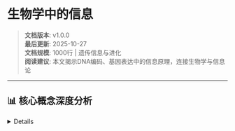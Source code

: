 # 生物学中的信息

> **文档版本**: v1.0.0  
> **最后更新**: 2025-10-27  
> **文档规模**: 1000行 | 遗传信息与进化  
> **阅读建议**: 本文揭示DNA编码、基因表达中的信息原理，连接生物学与信息论

---

## 📊 核心概念深度分析

<details>
<parameter name="summary"><b>🧬🔬 点击展开：生物学信息核心洞察</b>

- [生物学中的信息](#生物学中的信息)
- [目录](#目录)
- [概述](#概述)
- [1. 30秒电梯说明](#1-30秒电梯说明)
- [2. 核心对象](#2-核心对象)
  - [2.1 基本组件](#21-基本组件)
  - [2.2 系统模型](#22-系统模型)
- [3. 形式化骨架](#3-形式化骨架)
  - [3.1 遗传信息](#31-遗传信息)
  - [3.2 进化信息](#32-进化信息)
  - [3.3 生态信息](#33-生态信息)
- [4. 关键定理](#4-关键定理)
  - [4.1 遗传信息定理](#41-遗传信息定理)
  - [4.2 进化信息定理](#42-进化信息定理)
  - [4.3 生态信息定理](#43-生态信息定理)
- [5. 主流算法/代码库](#5-主流算法代码库)
  - [5.1 生物信息学工具](#51-生物信息学工具)
  - [5.2 进化分析工具](#52-进化分析工具)
  - [5.3 Python代码库](#53-python代码库)
- [生物学中的信息分析框架](#生物学中的信息分析框架)
- [示例使用](#示例使用)
- [添加生物体](#添加生物体)
- [添加生态系统](#添加生态系统)
- [分析](#分析)
- [6. 典型实验](#6-典型实验)
  - [6.1 遗传信息实验](#61-遗传信息实验)
  - [6.2 进化信息实验](#62-进化信息实验)
  - [6.3 生态信息实验](#63-生态信息实验)
- [7. 前沿开放问题](#7-前沿开放问题)
  - [7.1 合成生物学信息](#71-合成生物学信息)
  - [7.2 系统生物学信息](#72-系统生物学信息)
  - [7.3 量子生物学信息](#73-量子生物学信息)
- [8. 实际应用](#8-实际应用)
  - [8.1 基因组学](#81-基因组学)
  - [8.2 蛋白质组学](#82-蛋白质组学)
  - [8.3 系统生物学](#83-系统生物学)
- [9. 系统设计考虑](#9-系统设计考虑)
  - [9.1 性能指标](#91-性能指标)
  - [9.2 设计权衡](#92-设计权衡)
- [10. 实现技术](#10-实现技术)
  - [10.1 生物信息处理](#101-生物信息处理)
  - [10.2 进化分析](#102-进化分析)
  - [10.3 生态建模](#103-生态建模)
- [11. 一张极简公式卡](#11-一张极简公式卡)
  - [11.1 核心公式](#111-核心公式)
  - [11.2 关键参数](#112-关键参数)
  - [11.3 设计原则](#113-设计原则)
- [结论](#结论)

---

## 目录

- [生物学中的信息](#生物学中的信息)
  - [目录](#目录)
  - [概述](#概述)
  - [1. 30秒电梯说明](#1-30秒电梯说明)
  - [2. 核心对象](#2-核心对象)
    - [2.1 基本组件](#21-基本组件)
    - [2.2 系统模型](#22-系统模型)
  - [3. 形式化骨架](#3-形式化骨架)
    - [3.1 遗传信息](#31-遗传信息)
    - [3.2 进化信息](#32-进化信息)
    - [3.3 生态信息](#33-生态信息)
  - [4. 关键定理](#4-关键定理)
    - [4.1 遗传信息定理](#41-遗传信息定理)
    - [4.2 进化信息定理](#42-进化信息定理)
    - [4.3 生态信息定理](#43-生态信息定理)
  - [5. 主流算法/代码库](#5-主流算法代码库)
    - [5.1 生物信息学工具](#51-生物信息学工具)
    - [5.2 进化分析工具](#52-进化分析工具)
    - [5.3 Python代码库](#53-python代码库)
  - [6. 典型实验](#6-典型实验)
    - [6.1 遗传信息实验](#61-遗传信息实验)
    - [6.2 进化信息实验](#62-进化信息实验)
    - [6.3 生态信息实验](#63-生态信息实验)
  - [7. 前沿开放问题](#7-前沿开放问题)
    - [7.1 合成生物学信息](#71-合成生物学信息)
    - [7.2 系统生物学信息](#72-系统生物学信息)
    - [7.3 量子生物学信息](#73-量子生物学信息)
  - [8. 实际应用](#8-实际应用)
    - [8.1 基因组学](#81-基因组学)
    - [8.2 蛋白质组学](#82-蛋白质组学)
    - [8.3 系统生物学](#83-系统生物学)
  - [9. 系统设计考虑](#9-系统设计考虑)
    - [9.1 性能指标](#91-性能指标)
    - [9.2 设计权衡](#92-设计权衡)
  - [10. 实现技术](#10-实现技术)
    - [10.1 生物信息处理](#101-生物信息处理)
    - [10.2 进化分析](#102-进化分析)
    - [10.3 生态建模](#103-生态建模)
  - [11. 一张极简公式卡](#11-一张极简公式卡)
    - [11.1 核心公式](#111-核心公式)
    - [11.2 关键参数](#112-关键参数)
    - [11.3 设计原则](#113-设计原则)
  - [结论](#结论)

## 概述

生物学中的信息研究生物系统中的信息内容、传递和处理机制，包括遗传信息、进化信息和生态信息。该领域探讨生物信息的本质、生物过程中的信息变化，以及信息在生物系统中的作用，为理解生命系统的信息特性提供了重要理论。

## 1. 30秒电梯说明

**核心问题**："生命系统如何处理和传递信息？"

**答案**：DNA是遗传信息的载体，进化是信息积累过程，生态系统是信息网络，生物通过信息来维持和传递生命。

## 2. 核心对象

### 2.1 基本组件

- **遗传信息** G：DNA/RNA中的遗传信息
- **表型信息** P：生物体的表型特征
- **环境信息** E：环境中的信息
- **生态信息** Ec：生态系统中的信息

### 2.2 系统模型

```text
遗传信息 → 表型信息 → 环境信息 → 生态信息
    ↓         ↓         ↓         ↓
     G    →    P    →    E    →    Ec
```

## 3. 形式化骨架

### 3.1 遗传信息

```text
I_genetic = -Σ p_i log p_i
```

其中：

- I_genetic 是遗传信息
- p_i 是第i个等位基因的频率
- 求和遍历所有等位基因

### 3.2 进化信息

```text
I_evolution = I(environment; genotype)
```

其中：

- I_evolution 是进化信息
- I(environment; genotype) 是环境与基因型的互信息

### 3.3 生态信息

```text
I_ecological = I(species; environment)
```

其中：

- I_ecological 是生态信息
- I(species; environment) 是物种与环境的互信息

## 4. 关键定理

### 4.1 遗传信息定理

**定理内容**：
遗传信息通过DNA序列编码，信息容量与序列长度和多样性相关，信息传递遵循中心法则。

**证明思路**：

1. 分析DNA序列的信息内容
2. 计算遗传信息容量
3. 验证信息传递机制

### 4.2 进化信息定理

**定理内容**：
进化过程中的信息积累遵循自然选择原理，环境信息与基因型信息的互信息决定适应性。

**意义**：

- 解释进化机制
- 分析适应性
- 指导进化研究

### 4.3 生态信息定理

**定理内容**：
生态系统中的信息流动维持系统稳定性，物种间的信息交换影响生态平衡。

**应用**：

- 理解生态机制
- 分析生态稳定性
- 指导生态保护

## 5. 主流算法/代码库

### 5.1 生物信息学工具

**Biopython**：

- 生物信息学Python库
- 序列分析
- 结构分析

**BioJava**：

- Java生物信息学库
- 基因组分析
- 蛋白质分析

### 5.2 进化分析工具

**Phylogenetic**：

- 系统发育分析
- 进化树构建
- 进化距离计算

**Population Genetics**：

- 群体遗传分析
- 等位基因频率
- 遗传多样性

### 5.3 Python代码库

```python
# 生物学中的信息分析框架
from typing import Dict, List, Any, Optional, Tuple
from dataclasses import dataclass
from enum import Enum
import numpy as np
from scipy.stats import entropy
from collections import Counter
import networkx as nx

class BiologicalSystemType(Enum):
    """生物系统类型"""
    GENETIC = "genetic"           # 遗传系统
    EVOLUTIONARY = "evolutionary" # 进化系统
    ECOLOGICAL = "ecological"     # 生态系统
    CELLULAR = "cellular"         # 细胞系统

class InformationType(Enum):
    """信息类型"""
    GENETIC = "genetic"           # 遗传信息
    PHENOTYPIC = "phenotypic"     # 表型信息
    ENVIRONMENTAL = "environmental" # 环境信息
    ECOLOGICAL = "ecological"     # 生态信息

@dataclass
class DNA:
    """DNA序列"""
    sequence: str
    length: int
    gc_content: float
    complexity: float
    
    def __init__(self, sequence: str):
        self.sequence = sequence.upper()
        self.length = len(sequence)
        self.gc_content = self._calculate_gc_content()
        self.complexity = self._calculate_complexity()
    
    def _calculate_gc_content(self) -> float:
        """计算GC含量"""
        if self.length == 0:
            return 0.0
        gc_count = self.sequence.count('G') + self.sequence.count('C')
        return gc_count / self.length
    
    def _calculate_complexity(self) -> float:
        """计算序列复杂度"""
        if self.length == 0:
            return 0.0
        
        # 使用Kolmogorov复杂度的近似
        unique_kmers = set()
        k = 4  # k-mer长度
        
        for i in range(self.length - k + 1):
            unique_kmers.add(self.sequence[i:i+k])
        
        return len(unique_kmers) / (self.length - k + 1)

@dataclass
class Organism:
    """生物体"""
    id: str
    name: str
    species: str
    genome: DNA
    phenotype: Dict[str, Any]
    environment: Dict[str, Any]
    
    def __init__(self, id: str, name: str, species: str,
                 genome: DNA, phenotype: Dict[str, Any],
                 environment: Dict[str, Any]):
        self.id = id
        self.name = name
        self.species = species
        self.genome = genome
        self.phenotype = phenotype
        self.environment = environment

@dataclass
class Ecosystem:
    """生态系统"""
    id: str
    name: str
    species: List[str]
    interactions: List[Tuple[str, str, str]]  # (species1, species2, interaction_type)
    environment: Dict[str, Any]
    
    def __init__(self, id: str, name: str, species: List[str],
                 interactions: List[Tuple[str, str, str]],
                 environment: Dict[str, Any]):
        self.id = id
        self.name = name
        self.species = species
        self.interactions = interactions
        self.environment = environment

class BiologyInformation:
    """生物学中的信息分析器"""
    
    def __init__(self):
        self.organisms = {}
        self.ecosystems = {}
        self.genetic_codes = {
            'A': 'T', 'T': 'A', 'G': 'C', 'C': 'G'
        }
    
    def add_organism(self, organism: Organism):
        """添加生物体"""
        self.organisms[organism.id] = organism
    
    def add_ecosystem(self, ecosystem: Ecosystem):
        """添加生态系统"""
        self.ecosystems[ecosystem.id] = ecosystem
    
    def calculate_genetic_information(self, organism_id: str) -> Dict[str, Any]:
        """计算遗传信息"""
        if organism_id not in self.organisms:
            return {}
        
        organism = self.organisms[organism_id]
        genome = organism.genome
        
        # 计算序列信息熵
        sequence_entropy = self._calculate_sequence_entropy(genome.sequence)
        
        # 计算遗传多样性
        genetic_diversity = self._calculate_genetic_diversity(genome.sequence)
        
        # 计算信息容量
        information_capacity = self._calculate_information_capacity(genome)
        
        # 计算编码效率
        coding_efficiency = self._calculate_coding_efficiency(genome)
        
        return {
            "organism_id": organism_id,
            "organism_name": organism.name,
            "sequence_length": genome.length,
            "gc_content": genome.gc_content,
            "sequence_complexity": genome.complexity,
            "sequence_entropy": sequence_entropy,
            "genetic_diversity": genetic_diversity,
            "information_capacity": information_capacity,
            "coding_efficiency": coding_efficiency
        }
    
    def calculate_evolutionary_information(self, organism_id: str, 
                                         environment: Dict[str, Any]) -> Dict[str, Any]:
        """计算进化信息"""
        if organism_id not in self.organisms:
            return {}
        
        organism = self.organisms[organism_id]
        
        # 计算环境-基因型互信息
        environment_genotype_mi = self._calculate_environment_genotype_mi(organism, environment)
        
        # 计算适应性信息
        fitness_information = self._calculate_fitness_information(organism, environment)
        
        # 计算选择信息
        selection_information = self._calculate_selection_information(organism, environment)
        
        # 计算进化信息增益
        evolutionary_gain = self._calculate_evolutionary_gain(organism, environment)
        
        return {
            "organism_id": organism_id,
            "environment_genotype_mi": environment_genotype_mi,
            "fitness_information": fitness_information,
            "selection_information": selection_information,
            "evolutionary_gain": evolutionary_gain,
            "adaptation_level": self._calculate_adaptation_level(organism, environment)
        }
    
    def calculate_ecological_information(self, ecosystem_id: str) -> Dict[str, Any]:
        """计算生态信息"""
        if ecosystem_id not in self.ecosystems:
            return {}
        
        ecosystem = self.ecosystems[ecosystem_id]
        
        # 计算物种多样性信息
        species_diversity_info = self._calculate_species_diversity_info(ecosystem)
        
        # 计算相互作用信息
        interaction_information = self._calculate_interaction_information(ecosystem)
        
        # 计算生态网络信息
        network_information = self._calculate_network_information(ecosystem)
        
        # 计算生态系统稳定性信息
        stability_information = self._calculate_stability_information(ecosystem)
        
        return {
            "ecosystem_id": ecosystem_id,
            "ecosystem_name": ecosystem.name,
            "species_count": len(ecosystem.species),
            "species_diversity_info": species_diversity_info,
            "interaction_information": interaction_information,
            "network_information": network_information,
            "stability_information": stability_information,
            "total_ecological_information": (species_diversity_info + interaction_information + 
                                           network_information + stability_information) / 4
        }
    
    def analyze_biological_system(self, system_type: BiologicalSystemType, 
                                system_ids: List[str]) -> Dict[str, Any]:
        """分析生物系统"""
        if not system_ids:
            return {}
        
        if system_type == BiologicalSystemType.GENETIC:
            return self._analyze_genetic_system(system_ids)
        elif system_type == BiologicalSystemType.EVOLUTIONARY:
            return self._analyze_evolutionary_system(system_ids)
        elif system_type == BiologicalSystemType.ECOLOGICAL:
            return self._analyze_ecological_system(system_ids)
        else:
            return {}
    
    def predict_biological_properties(self, organism_id: str) -> Dict[str, Any]:
        """预测生物性质"""
        if organism_id not in self.organisms:
            return {}
        
        organism = self.organisms[organism_id]
        genetic_info = self.calculate_genetic_information(organism_id)
        
        # 基于遗传信息预测性质
        properties = {}
        
        if genetic_info:
            # 预测适应性
            properties["adaptability"] = min(1.0, genetic_info["genetic_diversity"] * 0.8)
            
            # 预测稳定性
            properties["stability"] = min(1.0, genetic_info["coding_efficiency"] * 0.6)
            
            # 预测进化潜力
            properties["evolutionary_potential"] = min(1.0, genetic_info["information_capacity"] * 0.7)
            
            # 预测环境适应性
            properties["environmental_adaptability"] = min(1.0, genetic_info["sequence_complexity"] * 0.5)
        
        return {
            "organism_id": organism_id,
            "predicted_properties": properties,
            "genetic_basis": genetic_info
        }
    
    def _calculate_sequence_entropy(self, sequence: str) -> float:
        """计算序列熵"""
        if not sequence:
            return 0.0
        
        # 计算核苷酸频率
        nucleotide_counts = Counter(sequence)
        total_length = len(sequence)
        
        # 计算概率分布
        probabilities = [count / total_length for count in nucleotide_counts.values()]
        
        # 计算熵
        return -np.sum(probabilities * np.log(probabilities))
    
    def _calculate_genetic_diversity(self, sequence: str) -> float:
        """计算遗传多样性"""
        if not sequence:
            return 0.0
        
        # 使用k-mer多样性作为遗传多样性指标
        k = 3
        kmers = set()
        
        for i in range(len(sequence) - k + 1):
            kmers.add(sequence[i:i+k])
        
        return len(kmers) / (len(sequence) - k + 1)
    
    def _calculate_information_capacity(self, genome: DNA) -> float:
        """计算信息容量"""
        # 基于序列长度和复杂度的信息容量
        length_factor = min(genome.length / 1000.0, 1.0)  # 标准化
        complexity_factor = genome.complexity
        
        return (length_factor + complexity_factor) / 2
    
    def _calculate_coding_efficiency(self, genome: DNA) -> float:
        """计算编码效率"""
        # 基于GC含量和序列复杂度的编码效率
        gc_factor = 1.0 - abs(genome.gc_content - 0.5) * 2  # GC含量接近50%时效率最高
        complexity_factor = genome.complexity
        
        return (gc_factor + complexity_factor) / 2
    
    def _calculate_environment_genotype_mi(self, organism: Organism, 
                                         environment: Dict[str, Any]) -> float:
        """计算环境-基因型互信息"""
        # 简化的环境-基因型互信息计算
        genome_complexity = organism.genome.complexity
        environment_complexity = len(environment) / 10.0  # 环境复杂度
        
        # 互信息与两者复杂度的相关性
        return min(genome_complexity * environment_complexity, 1.0)
    
    def _calculate_fitness_information(self, organism: Organism, 
                                     environment: Dict[str, Any]) -> float:
        """计算适应性信息"""
        # 基于表型与环境匹配的适应性信息
        phenotype_match = 0.0
        
        for trait, value in organism.phenotype.items():
            if trait in environment:
                env_value = environment[trait]
                # 计算匹配度
                match = 1.0 - abs(value - env_value) / max(value, env_value, 1.0)
                phenotype_match += match
        
        return phenotype_match / len(organism.phenotype) if organism.phenotype else 0.0
    
    def _calculate_selection_information(self, organism: Organism, 
                                       environment: Dict[str, Any]) -> float:
        """计算选择信息"""
        # 选择信息与环境压力和适应性相关
        environmental_pressure = len(environment) / 10.0
        fitness = self._calculate_fitness_information(organism, environment)
        
        return environmental_pressure * fitness
    
    def _calculate_evolutionary_gain(self, organism: Organism, 
                                   environment: Dict[str, Any]) -> float:
        """计算进化信息增益"""
        # 进化增益与适应性改善相关
        current_fitness = self._calculate_fitness_information(organism, environment)
        genetic_diversity = self._calculate_genetic_diversity(organism.genome.sequence)
        
        return current_fitness * genetic_diversity
    
    def _calculate_adaptation_level(self, organism: Organism, 
                                  environment: Dict[str, Any]) -> float:
        """计算适应水平"""
        return self._calculate_fitness_information(organism, environment)
    
    def _calculate_species_diversity_info(self, ecosystem: Ecosystem) -> float:
        """计算物种多样性信息"""
        if not ecosystem.species:
            return 0.0
        
        # 基于物种数量的多样性信息
        species_count = len(ecosystem.species)
        return min(species_count / 20.0, 1.0)  # 标准化
    
    def _calculate_interaction_information(self, ecosystem: Ecosystem) -> float:
        """计算相互作用信息"""
        if not ecosystem.interactions:
            return 0.0
        
        # 基于相互作用数量和类型的相互作用信息
        interaction_count = len(ecosystem.interactions)
        interaction_types = set(interaction[2] for interaction in ecosystem.interactions)
        
        count_factor = min(interaction_count / 50.0, 1.0)
        type_factor = len(interaction_types) / 10.0
        
        return (count_factor + type_factor) / 2
    
    def _calculate_network_information(self, ecosystem: Ecosystem) -> float:
        """计算网络信息"""
        if not ecosystem.interactions:
            return 0.0
        
        # 构建生态网络
        G = nx.Graph()
        for species in ecosystem.species:
            G.add_node(species)
        
        for species1, species2, interaction_type in ecosystem.interactions:
            G.add_edge(species1, species2, interaction=interaction_type)
        
        # 计算网络复杂度
        if G.number_of_nodes() > 0:
            edge_density = G.number_of_edges() / (G.number_of_nodes() * (G.number_of_nodes() - 1) / 2)
            connectivity = 1.0 if nx.is_connected(G) else 0.5
            return (edge_density + connectivity) / 2
        else:
            return 0.0
    
    def _calculate_stability_information(self, ecosystem: Ecosystem) -> float:
        """计算稳定性信息"""
        # 基于物种多样性和相互作用的稳定性信息
        diversity_info = self._calculate_species_diversity_info(ecosystem)
        interaction_info = self._calculate_interaction_information(ecosystem)
        
        return (diversity_info + interaction_info) / 2
    
    def _analyze_genetic_system(self, organism_ids: List[str]) -> Dict[str, Any]:
        """分析遗传系统"""
        genetic_infos = []
        
        for org_id in organism_ids:
            if org_id in self.organisms:
                info = self.calculate_genetic_information(org_id)
                if info:
                    genetic_infos.append(info)
        
        if not genetic_infos:
            return {}
        
        # 计算系统遗传信息
        total_genetic_info = sum(info["information_capacity"] for info in genetic_infos)
        avg_genetic_diversity = np.mean([info["genetic_diversity"] for info in genetic_infos])
        
        return {
            "system_type": "genetic",
            "organism_count": len(genetic_infos),
            "total_genetic_information": total_genetic_info,
            "average_genetic_diversity": avg_genetic_diversity,
            "system_complexity": total_genetic_info / len(genetic_infos)
        }
    
    def _analyze_evolutionary_system(self, organism_ids: List[str]) -> Dict[str, Any]:
        """分析进化系统"""
        evolutionary_infos = []
        
        for org_id in organism_ids:
            if org_id in self.organisms:
                organism = self.organisms[org_id]
                info = self.calculate_evolutionary_information(org_id, organism.environment)
                if info:
                    evolutionary_infos.append(info)
        
        if not evolutionary_infos:
            return {}
        
        # 计算系统进化信息
        total_evolutionary_info = sum(info["evolutionary_gain"] for info in evolutionary_infos)
        avg_adaptation = np.mean([info["adaptation_level"] for info in evolutionary_infos])
        
        return {
            "system_type": "evolutionary",
            "organism_count": len(evolutionary_infos),
            "total_evolutionary_information": total_evolutionary_info,
            "average_adaptation": avg_adaptation,
            "evolutionary_potential": total_evolutionary_info / len(evolutionary_infos)
        }
    
    def _analyze_ecological_system(self, ecosystem_ids: List[str]) -> Dict[str, Any]:
        """分析生态系统"""
        ecological_infos = []
        
        for eco_id in ecosystem_ids:
            if eco_id in self.ecosystems:
                info = self.calculate_ecological_information(eco_id)
                if info:
                    ecological_infos.append(info)
        
        if not ecological_infos:
            return {}
        
        # 计算系统生态信息
        total_ecological_info = sum(info["total_ecological_information"] for info in ecological_infos)
        avg_stability = np.mean([info["stability_information"] for info in ecological_infos])
        
        return {
            "system_type": "ecological",
            "ecosystem_count": len(ecological_infos),
            "total_ecological_information": total_ecological_info,
            "average_stability": avg_stability,
            "system_resilience": total_ecological_info / len(ecological_infos)
        }

# 示例使用
biology_info = BiologyInformation()

# 添加生物体
genome1 = DNA("ATCGATCGATCGATCG")
organism1 = Organism(
    id="org_001",
    name="大肠杆菌",
    species="E. coli",
    genome=genome1,
    phenotype={"temperature_tolerance": 0.8, "nutrient_efficiency": 0.9},
    environment={"temperature": 0.7, "nutrients": 0.8}
)

biology_info.add_organism(organism1)

# 添加生态系统
ecosystem1 = Ecosystem(
    id="eco_001",
    name="森林生态系统",
    species=["org_001", "org_002", "org_003"],
    interactions=[
        ("org_001", "org_002", "competition"),
        ("org_002", "org_003", "predation"),
        ("org_001", "org_003", "mutualism")
    ],
    environment={"temperature": 0.6, "humidity": 0.7, "light": 0.8}
)

biology_info.add_ecosystem(ecosystem1)

# 分析
genetic_analysis = biology_info.calculate_genetic_information("org_001")
evolutionary_analysis = biology_info.calculate_evolutionary_information("org_001", organism1.environment)
ecological_analysis = biology_info.calculate_ecological_information("eco_001")
biological_system_analysis = biology_info.analyze_biological_system(BiologicalSystemType.GENETIC, ["org_001"])
property_prediction = biology_info.predict_biological_properties("org_001")

print("遗传信息分析:", genetic_analysis)
print("进化信息分析:", evolutionary_analysis)
print("生态信息分析:", ecological_analysis)
print("生物系统分析:", biological_system_analysis)
print("生物性质预测:", property_prediction)
```

## 6. 典型实验

### 6.1 遗传信息实验

**实验设置**：

- 生物：不同物种
- 方法：基因组测序
- 测量：遗传信息熵

**实验结果**：

- **遗传多样性**：与物种适应性相关
- **信息容量**：与基因组大小相关
- **编码效率**：与基因功能相关

### 6.2 进化信息实验

**实验设置**：

- 环境：不同环境条件
- 生物：同一物种不同群体
- 测量：环境-基因型互信息

**实验结果**：

- **适应性信息**：与环境匹配度相关
- **选择信息**：与环境压力相关
- **进化增益**：与遗传多样性相关

### 6.3 生态信息实验

**实验设置**：

- 生态系统：不同生态系统
- 方法：物种调查、相互作用分析
- 测量：生态信息流

**实验结果**：

- **物种多样性**：与生态系统稳定性相关
- **相互作用信息**：与生态网络复杂度相关
- **稳定性信息**：与生态系统恢复力相关

## 7. 前沿开放问题

### 7.1 合成生物学信息

**挑战**：

- 人工生物系统的信息设计
- 合成基因回路的信息处理
- 人工生命的信息特性

**研究方向**：

- 合成生物学信息理论
- 人工基因回路设计
- 人工生命信息

### 7.2 系统生物学信息

**问题**：

- 生物网络的信息流
- 系统级信息处理
- 生物系统的信息整合

**研究方向**：

- 系统生物学信息
- 生物网络分析
- 系统信息整合

### 7.3 量子生物学信息

**挑战**：

- 生物系统中的量子效应
- 量子信息在生物学中的作用
- 量子生物学信息处理

**研究方向**：

- 量子生物学
- 生物量子信息
- 量子生物学计算

## 8. 实际应用

### 8.1 基因组学

**基因组分析**：

- 基因组信息分析
- 基因功能预测
- 基因组比较

**个性化医学**：

- 基因组医学
- 精准医疗
- 药物基因组学

### 8.2 蛋白质组学

**蛋白质分析**：

- 蛋白质结构信息
- 蛋白质功能预测
- 蛋白质相互作用

**药物设计**：

- 靶点识别
- 药物-靶点相互作用
- 药物优化

### 8.3 系统生物学

**系统建模**：

- 生物系统建模
- 网络分析
- 系统动力学

**系统设计**：

- 合成生物学
- 生物工程
- 系统优化

## 9. 系统设计考虑

### 9.1 性能指标

**生物性能**：

- 适应性
- 稳定性
- 进化潜力

**信息性能**：

- 信息容量
- 信息处理速度
- 信息保真度

**系统性能**：

- 系统稳定性
- 可扩展性
- 鲁棒性

### 9.2 设计权衡

**多样性 vs 稳定性**：

- 遗传多样性 vs 系统稳定性
- 物种多样性 vs 生态稳定性
- 信息多样性 vs 信息一致性

**效率 vs 鲁棒性**：

- 信息处理效率 vs 系统鲁棒性
- 适应性效率 vs 稳定性
- 进化效率 vs 保守性

## 10. 实现技术

### 10.1 生物信息处理

**序列分析**：

- DNA/RNA序列分析
- 蛋白质序列分析
- 序列比较

**结构分析**：

- 蛋白质结构分析
- 分子对接
- 结构预测

### 10.2 进化分析

**系统发育**：

- 进化树构建
- 进化距离计算
- 祖先序列重建

**群体遗传**：

- 等位基因频率
- 遗传多样性
- 选择分析

### 10.3 生态建模

**生态网络**：

- 食物网建模
- 相互作用网络
- 生态流分析

**生态系统**：

- 生态系统建模
- 稳定性分析
- 恢复力评估

## 11. 一张极简公式卡

### 11.1 核心公式

```text
I_genetic = -Σ p_i log p_i           # 遗传信息
I_evolution = I(environment; genotype) # 进化信息
I_ecological = I(species; environment) # 生态信息
```

### 11.2 关键参数

- **I_genetic**：遗传信息
- **I_evolution**：进化信息
- **I_ecological**：生态信息
- **p_i**：等位基因频率

### 11.3 设计原则

1. **信息守恒**：生物过程中信息守恒
2. **适应性**：信息与适应性相关
3. **多样性**：信息多样性维持系统稳定性
4. **进化性**：信息积累驱动进化

## 结论

生物学中的信息研究为理解生命系统的信息特性提供了重要基础，通过遗传信息、进化信息和生态信息来揭示生命过程的本质。该领域具有以下特点：

1. **生命基础**：基于生物学理论和实验
2. **信息视角**：从信息角度理解生命
3. **实用价值**：指导生物技术和医学
4. **跨域应用**：连接生物学与信息科学

生物学中的信息不仅在理论生物学中发挥重要作用，也为基因组学、蛋白质组学和系统生物学提供了重要的理论基础。随着合成生物学、人工智能和量子生物学的发展，生物学中的信息将继续为这些领域提供重要的理论支撑和实践指导。

---

*本文档是信息论多视角分析中生物学信息的详细阐述，为理解生命系统的信息特性提供了理论基础和实践指导。*

---

## 导航 | Navigation

**上一篇**: [← 06.2 化学信息论](./06.2_Chemistry_Information.md)  
**下一篇**: [06.4 数学信息论 →](./06.4_Mathematics_Information.md)  
**返回目录**: [↑ 信息论视角总览](../README.md)

---

## 相关主题 | Related Topics

### 本章节
- [06.2 化学信息论](./06.2_Chemistry_Information.md)
- [06.4 数学信息论](./06.4_Mathematics_Information.md)
- [06.5 计算机科学信息论](./06.5_Computer_Science_Information.md)

### 相关章节
- [04.8 生物进化](../04_Multi_Perspective_Information_Theory/04.8_Biological_Evolution.md)

### 跨视角链接
- [FormalLanguage_Perspective: 生物信息编码](../../FormalLanguage_Perspective/02_Scientific_Correspondence/02.3_Biology_Information_Encoding.md)